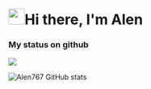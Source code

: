 # <img src="https://github.com/blackcater/blackcater/raw/main/images/Hi.gif" height="32"/>Hi there, I'm Alen</h1> 
### My status on github


![](https://komarev.com/ghpvc/?username=Alen767&style=flat-square&color=orange)

![Alen767 GitHub stats](https://github-readme-stats.vercel.app/api?username=Alen767&show_icons=true&theme=highcontrast)
<!--
**Alen767/Alen767** is a ✨ _special_ ✨ repository because its `README.md` (this file) appears on your GitHub profile.

Here are some ideas to get you started:

- 🔭 I’m currently working on ...
- 🌱 I’m currently learning ...
- 👯 I’m looking to collaborate on ...
- 🤔 I’m looking for help with ...
- 💬 Ask me about ...
- 📫 How to reach me: ...
- 😄 Pronouns: ...
- ⚡ Fun fact: ...
-->
